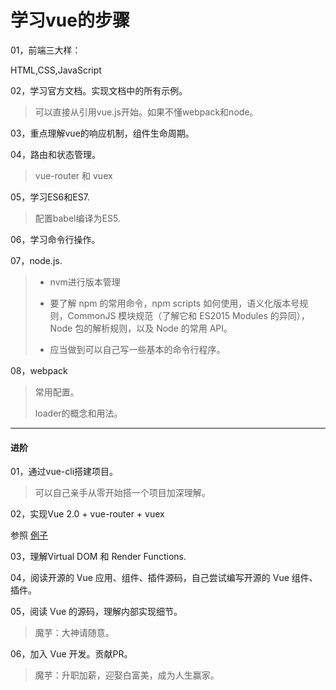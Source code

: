 # 学习vue的步骤 

01，前端三大样：

HTML,CSS,JavaScript

02，学习官方文档。实现文档中的所有示例。
	
> 可以直接从引用vue.js开始。如果不懂webpack和node。 

03，重点理解vue的响应机制，组件生命周期。

04，路由和状态管理。

> vue-router 和 vuex

05，学习ES6和ES7.
> 配置babel编译为ES5.

06，学习命令行操作。

07，node.js.

> - nvm进行版本管理
>
> - 要了解 npm 的常用命令，npm scripts 如何使用，语义化版本号规则，CommonJS 模块规范（了解它和 ES2015 Modules 的异同），Node 包的解析规则，以及 Node 的常用 API。
> - 应当做到可以自己写一些基本的命令行程序。

08，webpack

> 常用配置。
>
> loader的概念和用法。

---

#### 进阶

01，通过vue-cli搭建项目。

> 可以自己亲手从零开始搭一个项目加深理解。

02，实现Vue 2.0 + vue-router + vuex

参照 [例子](https://github.com/vuejs/vue-hackernews-2.0)

03，理解Virtual DOM 和 Render Functions.

04，阅读开源的 Vue 应用、组件、插件源码，自己尝试编写开源的 Vue 组件、插件。

05，阅读 Vue 的源码，理解内部实现细节。

> 魔芋：大神请随意。

06，加入 Vue 开发。贡献PR。
> 魔芋：升职加薪，迎娶白富美，成为人生赢家。

